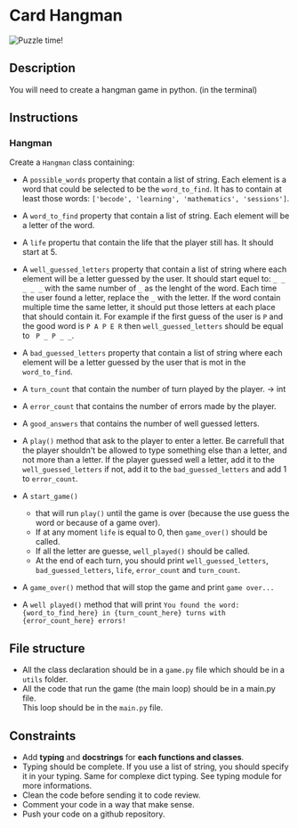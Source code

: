 # Card Hangman

![Puzzle time!](https://raw.githubusercontent.com/becodeorg/BXL-Bouman-2.22/master/content/00.projects/02.individual_python_1/assets/hangman.gif?token=ANDF7OOOF6CMNJPUTLOFRHS7QWODA)

## Description
You will need to create a hangman game in python. (in the terminal)

## Instructions

### Hangman
Create a `Hangman` class containing:
- A `possible_words` property that contain a list of string. Each element is a word that could be selected to be the `word_to_find`. It has to contain at least those words: `['becode', 'learning', 'mathematics', 'sessions']`.
- A `word_to_find` property that contain a list of string. Each element will be a letter of the word.
- A `life` propertu that contain the life that the player still has. It should start at 5.
- A `well_guessed_letters` property that contain a list of string where each element will be a letter guessed by the user. It should start equel to: `_ _ _ _ _` with the same number of `_` as the lenght of the word. Each time the user found a letter, replace the `_` with the letter. If the word contain multiple time the same letter, it should put those letters at each place that should contain it. For example if the first guess of the user is `P` and the good word is `P A P E R` then `well_guessed_letters` should be equal to ` P _ P _ _`.

- A `bad_guessed_letters` property that contain a list of string where each element will be a letter guessed by the user that is mot in the `word_to_find`.
- A `turn_count` that contain the number of turn played by the player. -> int
- A `error_count` that contains the number of errors made by the player.
- A `good_answers` that contains the number of well guessed letters. 
- A `play()` method that ask to the player to enter a letter. Be carrefull that the player shouldn't be allowed to type something else than a letter, and not more than a letter. If the player guessed well a letter, add it to the `well_guessed_letters` if not, add it to the `bad_guessed_letters` and add 1 to `error_count`.
- A `start_game()` 
    - that will run `play()` until the game is over (because the use guess the word or because of a game over). 
    - If at any moment `life` is equal to 0, then `game_over()` should be called. 
    - If all the letter are guesse, `well_played()` should be called.
    - At the end of each turn, you should print `well_guessed_letters`, `bad_guessed_letters`, `life`, `error_count` and `turn_count`.
- A `game_over()` method that will stop the game and print `game over...`
- A `well played()` method that will print `You found the word: {word_to_find_here} in {turn_count_here} turns with {error_count_here} errors!`

## File structure
- All the class declaration should be in a `game.py` file which should be in a `utils` folder. 
- All the code that run the game (the main loop) should be in a main.py file.  
This loop should be in the `main.py` file.


## Constraints
- Add **typing** and **docstrings** for **each functions and classes**.
- Typing should be complete. If you use a list of string, you should specify it in your typing. Same for complexe dict typing. See typing module for more informations.
- Clean the code before sending it to code review.
- Comment your code in a way that make sense.
- Push your code on a github repository.
